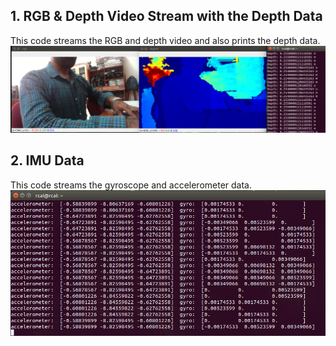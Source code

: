 ## 1. RGB & Depth Video Stream with the Depth Data
This code streams the RGB and depth video and also prints the depth data.
![1](https://github.com/syedmohiuddinzia/JetsonXavierAGX-H01Kit/blob/main/4-PyRealSense2/Codes/1.png)

## 2. IMU Data
This code streams the gyroscope and accelerometer data.
![2](https://github.com/syedmohiuddinzia/JetsonXavierAGX-H01Kit/blob/main/4-PyRealSense2/Codes/2.png)
